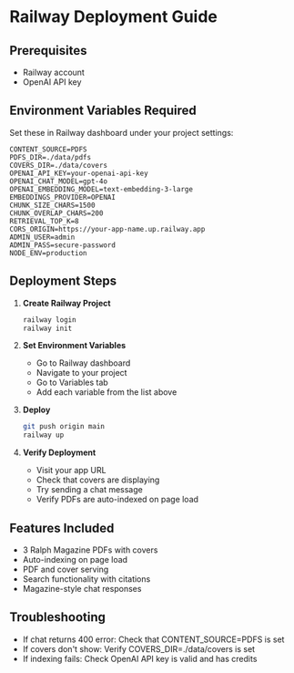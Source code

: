 # Railway Deployment Guide

## Prerequisites
- Railway account
- OpenAI API key

## Environment Variables Required

Set these in Railway dashboard under your project settings:

```
CONTENT_SOURCE=PDFS
PDFS_DIR=./data/pdfs
COVERS_DIR=./data/covers
OPENAI_API_KEY=your-openai-api-key
OPENAI_CHAT_MODEL=gpt-4o
OPENAI_EMBEDDING_MODEL=text-embedding-3-large
EMBEDDINGS_PROVIDER=OPENAI
CHUNK_SIZE_CHARS=1500
CHUNK_OVERLAP_CHARS=200
RETRIEVAL_TOP_K=8
CORS_ORIGIN=https://your-app-name.up.railway.app
ADMIN_USER=admin
ADMIN_PASS=secure-password
NODE_ENV=production
```

## Deployment Steps

1. **Create Railway Project**
   ```bash
   railway login
   railway init
   ```

2. **Set Environment Variables**
   - Go to Railway dashboard
   - Navigate to your project
   - Go to Variables tab
   - Add each variable from the list above

3. **Deploy**
   ```bash
   git push origin main
   railway up
   ```

4. **Verify Deployment**
   - Visit your app URL
   - Check that covers are displaying
   - Try sending a chat message
   - Verify PDFs are auto-indexed on page load

## Features Included

- 3 Ralph Magazine PDFs with covers
- Auto-indexing on page load
- PDF and cover serving
- Search functionality with citations
- Magazine-style chat responses

## Troubleshooting

- If chat returns 400 error: Check that CONTENT_SOURCE=PDFS is set
- If covers don't show: Verify COVERS_DIR=./data/covers is set
- If indexing fails: Check OpenAI API key is valid and has credits